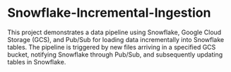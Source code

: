 # Snowflake-Incremental-Ingestion
This project demonstrates a data pipeline using Snowflake, Google Cloud Storage (GCS), and Pub/Sub for loading data incrementally into Snowflake tables. The pipeline is triggered by new files arriving in a specified GCS bucket, notifying Snowflake through Pub/Sub, and subsequently updating tables in Snowflake.

